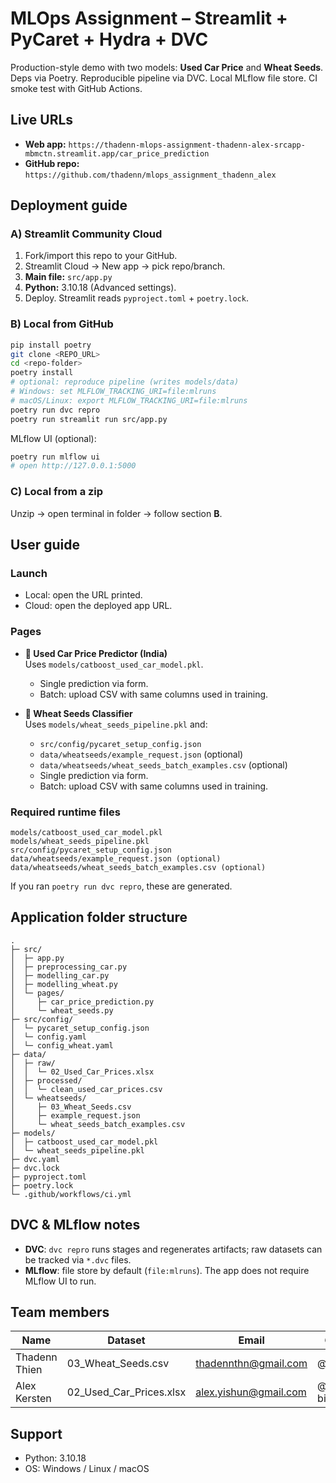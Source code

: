 # MLOps Assignment – Streamlit + PyCaret + Hydra + DVC

Production-style demo with two models: **Used Car Price** and **Wheat Seeds**. Deps via Poetry. Reproducible pipeline via DVC. Local MLflow file store. CI smoke test with GitHub Actions.

## Live URLs
- **Web app:** `https://thadenn-mlops-assignment-thadenn-alex-srcapp-mbmctn.streamlit.app/car_price_prediction`
- **GitHub repo:** `https://github.com/thadenn/mlops_assignment_thadenn_alex`

## Deployment guide

### A) Streamlit Community Cloud
1. Fork/import this repo to your GitHub.
2. Streamlit Cloud → New app → pick repo/branch.
3. **Main file:** `src/app.py`
4. **Python:** 3.10.18 (Advanced settings).
5. Deploy. Streamlit reads `pyproject.toml` + `poetry.lock`.

### B) Local from GitHub
```bash
pip install poetry
git clone <REPO_URL>
cd <repo-folder>
poetry install
# optional: reproduce pipeline (writes models/data)
# Windows: set MLFLOW_TRACKING_URI=file:mlruns
# macOS/Linux: export MLFLOW_TRACKING_URI=file:mlruns
poetry run dvc repro
poetry run streamlit run src/app.py
```
MLflow UI (optional):
```bash
poetry run mlflow ui
# open http://127.0.0.1:5000
```

### C) Local from a zip
Unzip → open terminal in folder → follow section **B**.

## User guide

### Launch
- Local: open the URL printed.
- Cloud: open the deployed app URL.

### Pages
- **🚗 Used Car Price Predictor (India)**  
  Uses `models/catboost_used_car_model.pkl`.  
  - Single prediction via form.  
  - Batch: upload CSV with same columns used in training.

- **🌾 Wheat Seeds Classifier**  
  Uses `models/wheat_seeds_pipeline.pkl` and:
  - `src/config/pycaret_setup_config.json`
  - `data/wheatseeds/example_request.json` (optional)
  - `data/wheatseeds/wheat_seeds_batch_examples.csv` (optional)
  - Single prediction via form.  
  - Batch: upload CSV with same columns used in training.

### Required runtime files
```
models/catboost_used_car_model.pkl
models/wheat_seeds_pipeline.pkl
src/config/pycaret_setup_config.json
data/wheatseeds/example_request.json (optional)
data/wheatseeds/wheat_seeds_batch_examples.csv (optional)
```
If you ran `poetry run dvc repro`, these are generated.

## Application folder structure
```
.
├─ src/
│  ├─ app.py
│  ├─ preprocessing_car.py
│  ├─ modelling_car.py
│  ├─ modelling_wheat.py
│  └─ pages/
│     ├─ car_price_prediction.py
│     └─ wheat_seeds.py
├─ src/config/
│  └─ pycaret_setup_config.json
│  └─ config.yaml
│  └─ config_wheat.yaml
├─ data/
│  ├─ raw/
│  │  └─ 02_Used_Car_Prices.xlsx
│  ├─ processed/
│  │  └─ clean_used_car_prices.csv
│  └─ wheatseeds/
│     ├─ 03_Wheat_Seeds.csv
│     ├─ example_request.json
│     └─ wheat_seeds_batch_examples.csv
├─ models/
│  ├─ catboost_used_car_model.pkl
│  └─ wheat_seeds_pipeline.pkl
├─ dvc.yaml
├─ dvc.lock
├─ pyproject.toml
├─ poetry.lock
└─ .github/workflows/ci.yml
```

## DVC & MLflow notes
- **DVC**: `dvc repro` runs stages and regenerates artifacts; raw datasets can be tracked via `*.dvc` files.
- **MLflow**: file store by default (`file:mlruns`). The app does not require MLflow UI to run.

## Team members
| Name | Dataset | Email | GitHub |
|------|------|-------|--------|
| Thadenn Thien | 03_Wheat_Seeds.csv | thadennthn@gmail.com | @thadenn |
| Alex Kersten | 02_Used_Car_Prices.xlsx | alex.yishun@gmail.com | @alex-billybob |


## Support
- Python: 3.10.18
- OS: Windows / Linux / macOS
